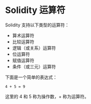 # Solidity 运算符

Solidity 支持以下类型的运算符：

- 算术运算符
- 比较运算符
- 逻辑（或关系）运算符
- 位运算符
- 赋值运算符
- 条件（或三元）运算符

下面是一个简单的表达式：

    4 + 5 = 9

这里的 4 和 5 称为操作数，+ 称为运算符。